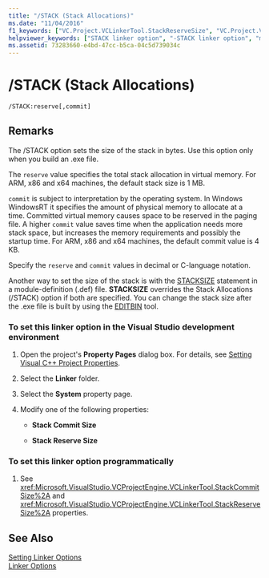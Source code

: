 ```yaml
---
title: "/STACK (Stack Allocations)"
ms.date: "11/04/2016"
f1_keywords: ["VC.Project.VCLinkerTool.StackReserveSize", "VC.Project.VCLinkerTool.StackCommitSize", "/stack"]
helpviewer_keywords: ["STACK linker option", "-STACK linker option", "memory allocation, stack", "/STACK linker option", "stack, setting size"]
ms.assetid: 73283660-e4bd-47cc-b5ca-04c5d739034c
---
```

# /STACK (Stack Allocations)

```
/STACK:reserve[,commit]
```

## Remarks

The /STACK option sets the size of the stack in bytes. Use this option only when you build an .exe file.

The `reserve` value specifies the total stack allocation in virtual memory. For ARM, x86 and x64 machines, the default stack size is 1 MB.

`commit` is subject to interpretation by the operating system. In Windows WindowsRT it specifies the amount of physical memory to allocate at a time. Committed virtual memory causes space to be reserved in the paging file. A higher `commit` value saves time when the application needs more stack space, but increases the memory requirements and possibly the startup time. For ARM, x86 and x64 machines, the default commit value is 4 KB.

Specify the `reserve` and `commit` values in decimal or C-language notation.

Another way to set the size of the stack is with the [STACKSIZE](../../build/reference/stacksize.md) statement in a module-definition (.def) file. **STACKSIZE** overrides the Stack Allocations (/STACK) option if both are specified. You can change the stack size after the .exe file is built by using the [EDITBIN](../../build/reference/editbin-reference.md) tool.

### To set this linker option in the Visual Studio development environment

1. Open the project's **Property Pages** dialog box. For details, see [Setting Visual C++ Project Properties](../../ide/working-with-project-properties.md).

1. Select the **Linker** folder.

1. Select the **System** property page.

1. Modify one of the following properties:

   - **Stack Commit Size**

   - **Stack Reserve Size**

### To set this linker option programmatically

1. See <xref:Microsoft.VisualStudio.VCProjectEngine.VCLinkerTool.StackCommitSize%2A> and <xref:Microsoft.VisualStudio.VCProjectEngine.VCLinkerTool.StackReserveSize%2A> properties.

## See Also

[Setting Linker Options](../../build/reference/setting-linker-options.md)<br/>
[Linker Options](../../build/reference/linker-options.md)